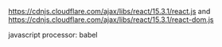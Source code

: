 https://cdnjs.cloudflare.com/ajax/libs/react/15.3.1/react.js
and
https://cdnjs.cloudflare.com/ajax/libs/react/15.3.1/react-dom.js

javascript processor: babel